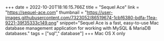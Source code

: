 +++
date = 2022-10-20T18:16:15.766Z
title = "Sequel Ace"
link = "https://sequel-ace.com"
thumbnail = "https://user-images.githubusercontent.com/7323052/86519674-1cbf6380-bdfa-11ea-9221-39f35333c149.png"
snippet="Sequel Ace is a fast, easy-to-use Mac database management application for working with MySQL & MariaDB databases."
tags = ["sql"," database"]
+++
Mac OS X only
